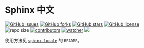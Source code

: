 # Sphinx 中文

[![GitHub issues](https://img.shields.io/github/issues/xinetzone/sphinx-locale)](https://github.com/xinetzone/sphinx-locale/issues) [![GitHub forks](https://img.shields.io/github/forks/xinetzone/sphinx-locale)](https://github.com/xinetzone/sphinx-locale/network) [![GitHub stars](https://img.shields.io/github/stars/xinetzone/sphinx-locale)](https://github.com/xinetzone/sphinx-locale/stargazers) [![GitHub license](https://img.shields.io/github/license/xinetzone/sphinx-locale)](https://github.com/xinetzone/sphinx-locale/blob/main/LICENSE)  ![repo size](https://img.shields.io/github/repo-size/xinetzone/sphinx-locale.svg) [![contributors](https://img.shields.io/github/contributors/xinetzone/sphinx-locale.svg)](https://github.com/xinetzone/sphinx-locale/graphs/contributors) [![watcher](https://img.shields.io/github/watchers/xinetzone/sphinx-locale.svg)](https://github.com/xinetzone/sphinx-locale/watchers) ![](https://github.com/xinetzone/sphinx-locale/actions/workflows/docs.yml/badge.svg)


使用方法见 [`sphinx-locale`](https://github.com/xinetzone/sphinx-locale) 的 `README`。